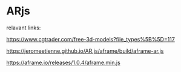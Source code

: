 # ARjs
relavant links:

https://www.cgtrader.com/free-3d-models?file_types%5B%5D=117

https://jeromeetienne.github.io/AR.js/aframe/build/aframe-ar.js

https://aframe.io/releases/1.0.4/aframe.min.js
